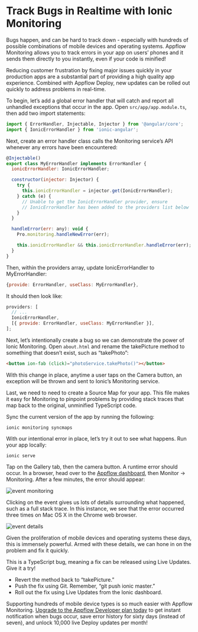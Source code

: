 # Track Bugs in Realtime with Ionic Monitoring

Bugs happen, and can be hard to track down - especially with hundreds of possible combinations of mobile devices and operating systems. Appflow Monitoring allows you to track errors in your app on users’ phones and it sends them directly to you instantly, even if your code is minified!

Reducing customer frustration by fixing major issues quickly in your production apps are a substantial part of providing a high quality app experience. Combined with Appflow Deploy, new updates can be rolled out quickly to address problems in real-time.

To begin, let’s add a global error handler that will catch and report all unhandled exceptions that occur in the app. Open `src/app/app.module.ts`, then add two import statements:

```javascript
import { ErrorHandler, Injectable, Injector } from '@angular/core';
import { IonicErrorHandler } from 'ionic-angular';
```

Next, create an error handler class calls the Monitoring service’s API whenever any errors have been encountered:

```javascript
@Injectable()
export class MyErrorHandler implements ErrorHandler {
  ionicErrorHandler: IonicErrorHandler;

  constructor(injector: Injector) {
    try {
      this.ionicErrorHandler = injector.get(IonicErrorHandler);
    } catch (e) {
      // Unable to get the IonicErrorHandler provider, ensure
      // IonicErrorHandler has been added to the providers list below
    }
  }

  handleError(err: any): void {
    Pro.monitoring.handleNewError(err);

    this.ionicErrorHandler && this.ionicErrorHandler.handleError(err);
  }
}
```

Then, within the providers array, update IonicErrorHandler to MyErrorHandler:

```javascript
{provide: ErrorHandler, useClass: MyErrorHandler},
```

It should then look like:

```javascript
providers: [
  // ...
  IonicErrorHandler,
  [{ provide: ErrorHandler, useClass: MyErrorHandler }],
];
```

Next, let’s intentionally create a bug so we can demonstrate the power of Ionic Monitoring. Open `about.html` and rename the takePicture method to something that doesn’t exist, such as “takePhoto”:

```html
<button ion-fab (click)="photoService.takePhoto()"></button>
```

With this change in place, anytime a user taps on the Camera button, an exception will be thrown and sent to Ionic’s Monitoring service.

Last, we need to need to create a Source Map for your app. This file makes it easy for Monitoring to pinpoint problems by providing stack traces that map back to the original, unminified TypeScript code.

Sync the current version of the app by running the following:

```shell
ionic monitoring syncmaps
```

With our intentional error in place, let’s try it out to see what happens. Run your app locally:

```shell
ionic serve
```

Tap on the Gallery tab, then the camera button. A runtime error should occur. In a browser, head over to the [Appflow dashboard](https://dashboard.ionicframework.com), then Monitor -> Monitoring. After a few minutes, the error should appear:

![event monitoring](/img/guides/first-app-v3/monitoring-event.png)

Clicking on the event gives us lots of details surrounding what happened, such as a full stack trace. In this instance, we see that the error occurred three times on Mac OS X in the Chrome web browser.

![event details](/img/guides/first-app-v3/monitoring-details.png)

Given the proliferation of mobile devices and operating systems these days, this is immensely powerful. Armed with these details, we can hone in on the problem and fix it quickly.

This is a TypeScript bug, meaning a fix can be released using Live Updates. Give it a try!

- Revert the method back to “takePicture.”
- Push the fix using Git. Remember, “git push ionic master.”
- Roll out the fix using Live Updates from the Ionic dashboard.

Supporting hundreds of mobile device types is so much easier with Appflow Monitoring. [Upgrade to the Appflow Developer plan today](https://dashboard.ionicframework.com/settings/billing) to get instant notification when bugs occur, save error history for sixty days (instead of seven), and unlock 10,000 live Deploy updates per month!
